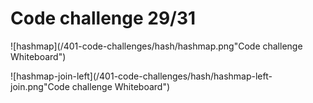 # Code challenge 29/31

![hashmap](/401-code-challenges/hash/hashmap.png"Code challenge Whiteboard")

![hashmap-join-left](/401-code-challenges/hash/hashmap-left-join.png"Code challenge Whiteboard")
